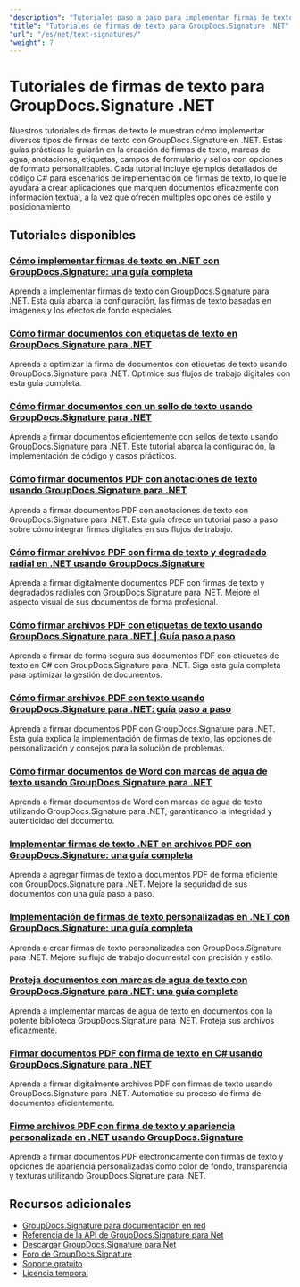 ```yaml
---
"description": "Tutoriales paso a paso para implementar firmas de texto, anotaciones, marcas de agua y marcado de documentos basados en texto con GroupDocs.Signature para .NET."
"title": "Tutoriales de firmas de texto para GroupDocs.Signature .NET"
"url": "/es/net/text-signatures/"
"weight": 7
---
```


# Tutoriales de firmas de texto para GroupDocs.Signature .NET

Nuestros tutoriales de firmas de texto le muestran cómo implementar diversos tipos de firmas de texto con GroupDocs.Signature en .NET. Estas guías prácticas le guiarán en la creación de firmas de texto, marcas de agua, anotaciones, etiquetas, campos de formulario y sellos con opciones de formato personalizables. Cada tutorial incluye ejemplos detallados de código C# para escenarios de implementación de firmas de texto, lo que le ayudará a crear aplicaciones que marquen documentos eficazmente con información textual, a la vez que ofrecen múltiples opciones de estilo y posicionamiento.

## Tutoriales disponibles

### [Cómo implementar firmas de texto en .NET con GroupDocs.Signature: una guía completa](./master-text-signatures-dotnet-groupdocs-signature/)
Aprenda a implementar firmas de texto con GroupDocs.Signature para .NET. Esta guía abarca la configuración, las firmas de texto basadas en imágenes y los efectos de fondo especiales.

### [Cómo firmar documentos con etiquetas de texto en GroupDocs.Signature para .NET](./sign-documents-text-sticker-groupdocs-signature-dotnet/)
Aprenda a optimizar la firma de documentos con etiquetas de texto usando GroupDocs.Signature para .NET. Optimice sus flujos de trabajo digitales con esta guía completa.

### [Cómo firmar documentos con un sello de texto usando GroupDocs.Signature para .NET](./sign-documents-text-stamp-groupdocs-signature-net/)
Aprenda a firmar documentos eficientemente con sellos de texto usando GroupDocs.Signature para .NET. Este tutorial abarca la configuración, la implementación de código y casos prácticos.

### [Cómo firmar documentos PDF con anotaciones de texto usando GroupDocs.Signature para .NET](./sign-pdf-text-annotations-groupdocs-signature-net/)
Aprenda a firmar documentos PDF con anotaciones de texto con GroupDocs.Signature para .NET. Esta guía ofrece un tutorial paso a paso sobre cómo integrar firmas digitales en sus flujos de trabajo.

### [Cómo firmar archivos PDF con firma de texto y degradado radial en .NET usando GroupDocs.Signature](./sign-pdf-text-radial-gradient-groupdocs-dotnet/)
Aprenda a firmar digitalmente documentos PDF con firmas de texto y degradados radiales con GroupDocs.Signature para .NET. Mejore el aspecto visual de sus documentos de forma profesional.

### [Cómo firmar archivos PDF con etiquetas de texto usando GroupDocs.Signature para .NET | Guía paso a paso](./sign-pdfs-text-sticker-groupdocs-signature-net/)
Aprenda a firmar de forma segura sus documentos PDF con etiquetas de texto en C# con GroupDocs.Signature para .NET. Siga esta guía completa para optimizar la gestión de documentos.

### [Cómo firmar archivos PDF con texto usando GroupDocs.Signature para .NET: guía paso a paso](./sign-pdf-text-groupdocs-signature-net/)
Aprenda a firmar documentos PDF con GroupDocs.Signature para .NET. Esta guía explica la implementación de firmas de texto, las opciones de personalización y consejos para la solución de problemas.

### [Cómo firmar documentos de Word con marcas de agua de texto usando GroupDocs.Signature para .NET](./sign-word-documents-text-watermark-groupdocs-dotnet/)
Aprenda a firmar documentos de Word con marcas de agua de texto utilizando GroupDocs.Signature para .NET, garantizando la integridad y autenticidad del documento.

### [Implementar firmas de texto .NET en archivos PDF con GroupDocs.Signature: una guía completa](./implement-net-text-signature-in-pdfs-groupdocs/)
Aprenda a agregar firmas de texto a documentos PDF de forma eficiente con GroupDocs.Signature para .NET. Mejore la seguridad de sus documentos con una guía paso a paso.

### [Implementación de firmas de texto personalizadas en .NET con GroupDocs.Signature: una guía completa](./custom-text-signatures-groupdocs-dotnet/)
Aprenda a crear firmas de texto personalizadas con GroupDocs.Signature para .NET. Mejore su flujo de trabajo documental con precisión y estilo.

### [Proteja documentos con marcas de agua de texto con GroupDocs.Signature para .NET: una guía completa](./groupdocs-signature-net-text-watermark/)
Aprenda a implementar marcas de agua de texto en documentos con la potente biblioteca GroupDocs.Signature para .NET. Proteja sus archivos eficazmente.

### [Firmar documentos PDF con firma de texto en C# usando GroupDocs.Signature para .NET](./sign-pdf-text-signature-csharp-groupdocs/)
Aprenda a firmar digitalmente archivos PDF con firmas de texto usando GroupDocs.Signature para .NET. Automatice su proceso de firma de documentos eficientemente.

### [Firme archivos PDF con firma de texto y apariencia personalizada en .NET usando GroupDocs.Signature](./sign-pdfs-text-signature-custom-appearance-dotnet/)
Aprenda a firmar documentos PDF electrónicamente con firmas de texto y opciones de apariencia personalizadas como color de fondo, transparencia y texturas utilizando GroupDocs.Signature para .NET.

## Recursos adicionales

- [GroupDocs.Signature para documentación en red](https://docs.groupdocs.com/signature/net/)
- [Referencia de la API de GroupDocs.Signature para Net](https://reference.groupdocs.com/signature/net/)
- [Descargar GroupDocs.Signature para Net](https://releases.groupdocs.com/signature/net/)
- [Foro de GroupDocs.Signature](https://forum.groupdocs.com/c/signature)
- [Soporte gratuito](https://forum.groupdocs.com/)
- [Licencia temporal](https://purchase.groupdocs.com/temporary-license/)